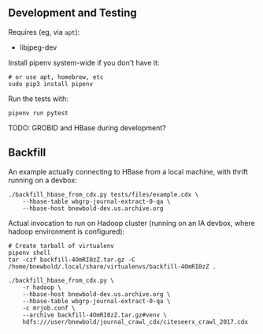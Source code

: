 
## Development and Testing

Requires (eg, via `apt`):

- libjpeg-dev

Install pipenv system-wide if you don't have it:

    # or use apt, homebrew, etc
    sudo pip3 install pipenv

Run the tests with:

    pipenv run pytest

TODO: GROBID and HBase during development?

## Backfill

An example actually connecting to HBase from a local machine, with thrift
running on a devbox:

    ./backfill_hbase_from_cdx.py tests/files/example.cdx \
        --hbase-table wbgrp-journal-extract-0-qa \
        --hbase-host bnewbold-dev.us.archive.org

Actual invocation to run on Hadoop cluster (running on an IA devbox, where
hadoop environment is configured):

    # Create tarball of virtualenv
    pipenv shell
    tar -czf backfill-4OmRI0zZ.tar.gz -C /home/bnewbold/.local/share/virtualenvs/backfill-4OmRI0zZ .

    ./backfill_hbase_from_cdx.py \
        -r hadoop \
        --hbase-host bnewbold-dev.us.archive.org \
        --hbase-table wbgrp-journal-extract-0-qa \
        -c mrjob.conf \
        --archive backfill-4OmRI0zZ.tar.gz#venv \
        hdfs:///user/bnewbold/journal_crawl_cdx/citeseerx_crawl_2017.cdx
